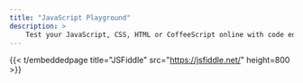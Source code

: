 ```yaml
---
title: "JavaScript Playground"
description: >
    Test your JavaScript, CSS, HTML or CoffeeScript online with code editor.
---
```


{{< t/embeddedpage title="JSFiddle" src="https://jsfiddle.net/" height=800 >}}
